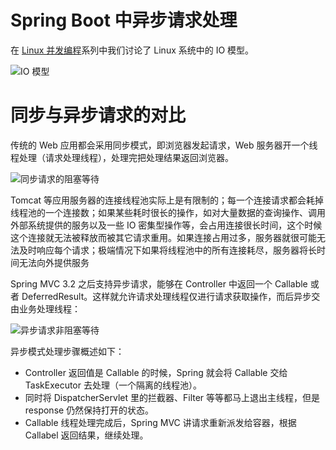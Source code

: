 # Spring Boot 中异步请求处理

在 [Linux 并发编程](https://github.com/wx-chevalier/Linux-Series)系列中我们讨论了 Linux 系统中的 IO 模型。

![IO 模型](https://i.postimg.cc/wvr0DwLQ/image.png)

# 同步与异步请求的对比

传统的 Web 应用都会采用同步模式，即浏览器发起请求，Web 服务器开一个线程处理（请求处理线程），处理完把处理结果返回浏览器。

![同步请求的阻塞等待](https://s2.ax1x.com/2020/01/01/lGIfYD.png)

Tomcat 等应用服务器的连接线程池实际上是有限制的；每一个连接请求都会耗掉线程池的一个连接数；如果某些耗时很长的操作，如对大量数据的查询操作、调用外部系统提供的服务以及一些 IO 密集型操作等，会占用连接很长时间，这个时候这个连接就无法被释放而被其它请求重用。如果连接占用过多，服务器就很可能无法及时响应每个请求；极端情况下如果将线程池中的所有连接耗尽，服务器将长时间无法向外提供服务

Spring MVC 3.2 之后支持异步请求，能够在 Controller 中返回一个 Callable 或者 DeferredResult。这样就允许请求处理线程仅进行请求获取操作，而后异步交由业务处理线程：

![异步请求非阻塞等待](https://s2.ax1x.com/2020/01/01/lGIxpQ.png)

异步模式处理步骤概述如下：

- Controller 返回值是 Callable 的时候，Spring 就会将 Callable 交给 TaskExecutor 去处理（一个隔离的线程池）。
- 同时将 DispatcherServlet 里的拦截器、Filter 等等都马上退出主线程，但是 response 仍然保持打开的状态。
- Callable 线程处理完成后，Spring MVC 讲请求重新派发给容器，根据 Callabel 返回结果，继续处理。
